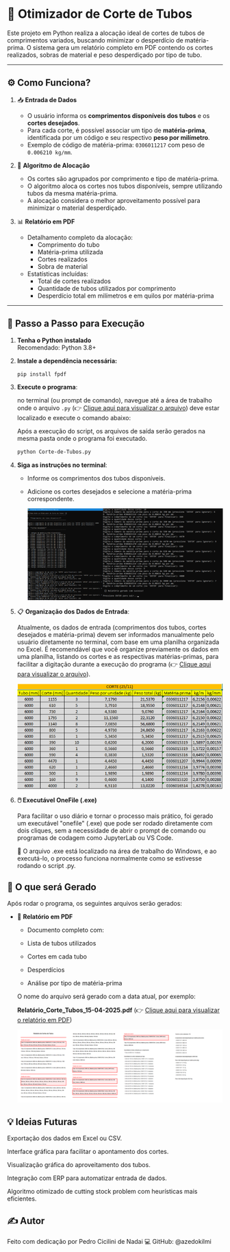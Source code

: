 # 🧠 Otimizador de Corte de Tubos

Este projeto em Python realiza a alocação ideal de cortes de tubos de comprimentos variados, buscando minimizar o desperdício de matéria-prima. O sistema gera um relatório completo em PDF contendo os cortes realizados, sobras de material e peso desperdiçado por tipo de tubo.

---

## ⚙️ Como Funciona?

1. 📥 **Entrada de Dados**
   - O usuário informa os **comprimentos disponíveis dos tubos** e os **cortes desejados**.
   - Para cada corte, é possível associar um tipo de **matéria-prima**, identificada por um código e seu respectivo **peso por milímetro**.
   - Exemplo de código de matéria-prima: `0306011217` com peso de `0.006210 kg/mm`.

2. 🧠 **Algoritmo de Alocação**
   - Os cortes são agrupados por comprimento e tipo de matéria-prima.
   - O algoritmo aloca os cortes nos tubos disponíveis, sempre utilizando tubos da mesma matéria-prima.
   - A alocação considera o melhor aproveitamento possível para minimizar o material desperdiçado.

3. 📊 **Relatório em PDF**
   - Detalhamento completo da alocação:
     - Comprimento do tubo
     - Matéria-prima utilizada
     - Cortes realizados
     - Sobra de material
   - Estatísticas incluídas:
     - Total de cortes realizados
     - Quantidade de tubos utilizados por comprimento
     - Desperdício total em milímetros e em quilos por matéria-prima

---

## 🚀 Passo a Passo para Execução

1. **Tenha o Python instalado**  
   Recomendado: Python 3.8+

2. **Instale a dependência necessária:**

   ```bash
   pip install fpdf
   ```

3. **Execute o programa**:

   no terminal (ou prompt de comando), navegue até a área de trabalho onde o arquivo `.py` (👉 [Clique aqui para visualizar o arquivo](https://github.com/azedokilmi/otimizacao-corte-tubos/blob/main/Corte-de-Tubos.py)) deve estar localizado e execute o comando abaixo:
   
   Após a execução do script, os arquivos de saída serão gerados na mesma pasta onde o programa foi executado.
   ```bash
   python Corte-de-Tubos.py
   ```
   
9. **Siga as instruções no terminal**:
   - Informe os comprimentos dos tubos disponíveis.
   - Adicione os cortes desejados e selecione a matéria-prima correspondente.
  
       ![Prévia do Programa em Execução](https://github.com/azedokilmi/otimizacao-corte-tubos/blob/main/preview-py.png)
  
10. 📋 **Organização dos Dados de Entrada**:

    Atualmente, os dados de entrada (comprimentos dos tubos, cortes desejados e matéria-prima) devem ser informados manualmente pelo usuário diretamente no terminal, com base em uma planilha organizada no Excel. É recomendável que você organize previamente os dados em uma planilha, listando os cortes e as respectivas matérias-primas, para facilitar a digitação durante a execução do programa (👉 [Clique aqui para visualizar o arquivo](https://github.com/azedokilmi/otimizacao-corte-tubos/blob/main/Tubos-para-Cortar.xlsx)).
    
    ![Prévia dos Dados de Entrada](https://github.com/azedokilmi/otimizacao-corte-tubos/blob/main/preview-xlsx.png)
   
5. **🖱️ Executável OneFile (.exe)**

   Para facilitar o uso diário e tornar o processo mais prático, foi gerado um executável "onefile" (.exe) que pode ser rodado diretamente com dois cliques, sem a necessidade de abrir o prompt de comando ou programas de codagem como JupyterLab ou VS Code.

   📂 O arquivo .exe está localizado na área de trabalho do Windows, e ao executá-lo, o processo funciona normalmente como se estivesse rodando o script .py.
  
## 📂 O que será Gerado

Após rodar o programa, os seguintes arquivos serão gerados:

  - 📄 **Relatório em PDF**  

    - Documento completo com:
    
    - Lista de tubos utilizados
    
    - Cortes em cada tubo
    
    - Desperdícios
    
    - Análise por tipo de matéria-prima
    
    O nome do arquivo será gerado com a data atual, por exemplo:
    
    **Relatório_Corte_Tubos_15-04-2025.pdf**
    (👉 [Clique aqui para visualizar o relatório em PDF](https://github.com/azedokilmi/otimizacao-corte-tubos/raw/main/Relatorio-Corte-Tubos-15-04-2025.pdf))
  
    ![Prévia do Relatório em PDF](https://github.com/azedokilmi/otimizacao-corte-tubos/blob/main/preview-pdf.png)

## 💡 Ideias Futuras

Exportação dos dados em Excel ou CSV.

Interface gráfica para facilitar o apontamento dos cortes.

Visualização gráfica do aproveitamento dos tubos.

Integração com ERP para automatizar entrada de dados.

Algoritmo otimizado de cutting stock problem com heurísticas mais eficientes.

## ✍️ Autor

Feito com dedicação por Pedro Cicilini de Nadai 💻
GitHub: @azedokilmi
